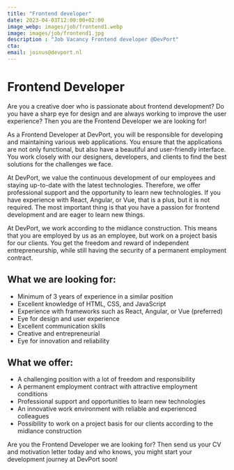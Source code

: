 ```yaml
---
title: "Frontend developer"
date: 2023-04-03T12:00:00+02:00
image_webp: images/job/frontend1.webp
image: images/job/frontend1.jpg
description : "Job Vacancy Frontend developer @DevPort"
cta:
email: joinus@devport.nl
---
```


# Frontend Developer

Are you a creative doer who is passionate about frontend development? Do you have a sharp eye for design and are always working to improve the user experience? Then you are the Frontend Developer we are looking for!

As a Frontend Developer at DevPort, you will be responsible for developing and maintaining various web applications. You ensure that the applications are not only functional, but also have a beautiful and user-friendly interface. You work closely with our designers, developers, and clients to find the best solutions for the challenges we face.

At DevPort, we value the continuous development of our employees and staying up-to-date with the latest technologies. Therefore, we offer professional support and the opportunity to learn new technologies. If you have experience with React, Angular, or Vue, that is a plus, but it is not required. The most important thing is that you have a passion for frontend development and are eager to learn new things.

At DevPort, we work according to the midlance construction. This means that you are employed by us as an employee, but work on a project basis for our clients. You get the freedom and reward of independent entrepreneurship, while still having the security of a permanent employment contract.

## What we are looking for:

* Minimum of 3 years of experience in a similar position
* Excellent knowledge of HTML, CSS, and JavaScript
* Experience with frameworks such as React, Angular, or Vue (preferred)
* Eye for design and user experience
* Excellent communication skills
* Creative and entrepreneurial
* Eye for innovation and reliability

## What we offer:

* A challenging position with a lot of freedom and responsibility
* A permanent employment contract with attractive employment conditions
* Professional support and opportunities to learn new technologies
* An innovative work environment with reliable and experienced colleagues
* Possibility to work on a project basis for our clients according to the midlance construction

Are you the Frontend Developer we are looking for? Then send us your CV and motivation letter today and who knows, you might start your development journey at DevPort soon!